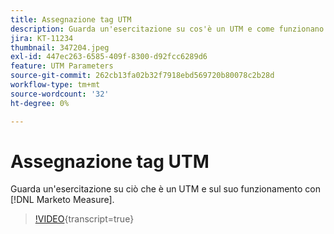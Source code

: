 ```yaml
---
title: Assegnazione tag UTM
description: Guarda un'esercitazione su cos'è un UTM e come funzionano con  [!DNL Marketo Measure].
jira: KT-11234
thumbnail: 347204.jpeg
exl-id: 447ec263-6585-409f-8300-d92fcc6289d6
feature: UTM Parameters
source-git-commit: 262cb13fa02b32f7918ebd569720b80078c2b28d
workflow-type: tm+mt
source-wordcount: '32'
ht-degree: 0%

---
```


# Assegnazione tag UTM

Guarda un&#39;esercitazione su ciò che è un UTM e sul suo funzionamento con [!DNL Marketo Measure].

>[!VIDEO](https://video.tv.adobe.com/v/347204/?learn=on){transcript=true}
